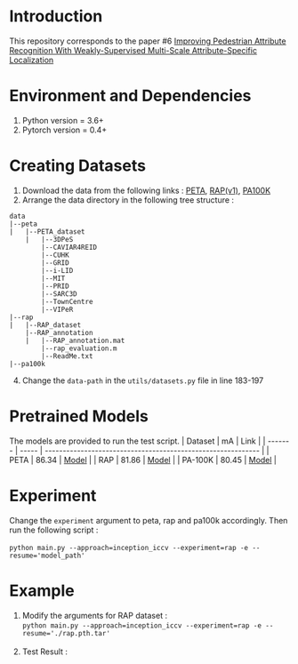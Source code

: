 # Introduction
This repository corresponds to the paper #6 [Improving Pedestrian Attribute Recognition With Weakly-Supervised Multi-Scale Attribute-Specific Localization](https://arxiv.org/abs/1910.04562)
# Environment and Dependencies
1. Python version = 3.6+
2. Pytorch version = 0.4+

# Creating Datasets
1. Download the data from the following links : [PETA](https://www.dropbox.com/s/52ylx522hwbdxz6/PETA.zip?dl=0), [RAP(v1)](http://www.rapdataset.com/), [PA100K](https://drive.google.com/drive/folders/0B5_Ra3JsEOyOUlhKM0VPZ1ZWR2M?resourcekey=0-CdctEkdX1j2GSMSWWfrPSQ)
2. Arrange the data directory in the following tree structure : 
```
data
|--peta
|   |--PETA_dataset
    |   |--3DPeS
        |--CAVIAR4REID
        |--CUHK
        |--GRID
        |--i-LID
        |--MIT
        |--PRID
        |--SARC3D
        |--TownCentre
        |--VIPeR
|--rap
|   |--RAP_dataset
    |--RAP_annotation
    |   |--RAP_annotation.mat
        |--rap_evaluation.m
        |--ReadMe.txt
|--pa100k

```
4. Change the `data-path` in the `utils/datasets.py` file in line 183-197

# Pretrained Models
The models are provided to run the test script.
| Dataset | mA    | Link                                                         |
| ------- | ----- | ------------------------------------------------------------ |
| PETA    | 86.34 | [Model]() |
| RAP     | 81.86 | [Model]() |
| PA-100K | 80.45 | [Model]() |

# Experiment
Change the `experiment` argument to peta, rap and pa100k accordingly. Then run the following script : <br><br>
`python main.py --approach=inception_iccv --experiment=rap -e --resume='model_path'`

# Example
1. Modify the arguments for RAP dataset : <br> 
`python main.py --approach=inception_iccv --experiment=rap -e --resume='./rap.pth.tar'` <br><br>
2. Test Result : 

